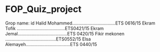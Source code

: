 # FOP_Quiz_project
Grop name:                id
Halid Mohammed…………………………….ETS 0616/15
Ekram Tofik ………………………………..ETS0421/15
Ekram Jemal…………………………………ETS 0420/15
Fikir mekonen ………………………………….ETS0552/15
Elsa Alemayeh……………………………..ETS 0440/15

